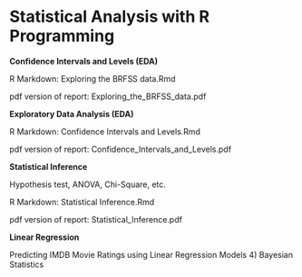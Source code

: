 # Statistical Analysis with R Programming
   <p><b>Confidence Intervals and Levels (EDA)</b>
      <p> R Markdown: Exploring the BRFSS data.Rmd
      <p> pdf version of report: Exploring_the_BRFSS_data.pdf
<p><b>Exploratory Data Analysis (EDA)</b>
      <p> R Markdown: Confidence Intervals and Levels.Rmd
      <p>  pdf version of report: Confidence_Intervals_and_Levels.pdf

  <p><b>Statistical Inference</b>
      <p> Hypothesis test, ANOVA, Chi-Square, etc. 
     <p> R Markdown: Statistical Inference.Rmd
     <p> pdf version of report: Statistical_Inference.pdf
<p><b>Linear Regression</b>
      <p> Predicting IMDB Movie Ratings using Linear Regression Models
  4) Bayesian Statistics 
